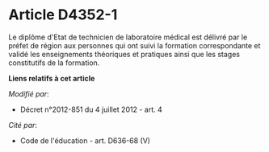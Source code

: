 # Article D4352-1

Le diplôme d'Etat de technicien de laboratoire médical est délivré par le préfet de région aux personnes qui ont suivi la
formation correspondante                 et validé les enseignements théoriques et pratiques ainsi que les stages
constitutifs de la formation.

**Liens relatifs à cet article**

_Modifié par_:

  - Décret n°2012-851 du 4 juillet 2012 - art. 4

_Cité par_:

  - Code de l'éducation - art. D636-68 (V)
